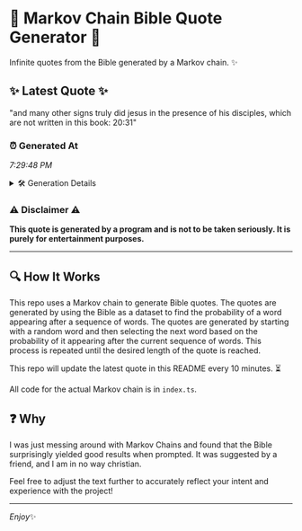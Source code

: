 # 📖 Markov Chain Bible Quote Generator 📖

Infinite quotes from the Bible generated by a Markov chain. ✨

## ✨ Latest Quote ✨
"and many other signs truly did jesus in the presence of his disciples, which are not written in this book: 20:31"

### ⏰ Generated At
*7:29:48 PM*

<details>
    <summary>🛠️ Generation Details</summary>
    <p>
        <strong>🌱 Seed:</strong> and<br>
        <strong>🔄 Iterations:</strong> 20<br>
        <strong>📜 Context History:</strong><br>[ and ]: many<br>[ and, many ]: other<br>[ and, many, other ]: signs<br>[ and, many, other, signs ]: truly<br>[ and, many, other, signs, truly ]: did<br>[ and, many, other, signs, truly, did ]: jesus<br>[ many, other, signs, truly, did, jesus ]: in<br>[ other, signs, truly, did, jesus, in ]: the<br>[ signs, truly, did, jesus, in, the ]: presence<br>[ truly, did, jesus, in, the, presence ]: of<br>[ did, jesus, in, the, presence, of ]: his<br>[ jesus, in, the, presence, of, his ]: disciples,<br>[ in, the, presence, of, his, disciples, ]: which<br>[ the, presence, of, his, disciples,, which ]: are<br>[ presence, of, his, disciples,, which, are ]: not<br>[ of, his, disciples,, which, are, not ]: written<br>[ his, disciples,, which, are, not, written ]: in<br>[ disciples,, which, are, not, written, in ]: this<br>[ which, are, not, written, in, this ]: book:<br>[ are, not, written, in, this, book: ]: 20:31<br>
    </p>
</details>

### ⚠️ Disclaimer ⚠️
**This quote is generated by a program and is not to be taken seriously. It is purely for entertainment purposes.**

---

## 🔍 How It Works

This repo uses a Markov chain to generate Bible quotes. The quotes are generated by using the Bible as a dataset to find the probability of a word appearing after a sequence of words. The quotes are generated by starting with a random word and then selecting the next word based on the probability of it appearing after the current sequence of words. This process is repeated until the desired length of the quote is reached.

This repo will update the latest quote in this README every 10 minutes. ⏳

All code for the actual Markov chain is in `index.ts`.

## ❓ Why

I was just messing around with Markov Chains and found that the Bible surprisingly yielded good results when prompted. 
It was suggested by a friend, and I am in no way christian.

Feel free to adjust the text further to accurately reflect your intent and experience with the project!

---

*Enjoy*✨
